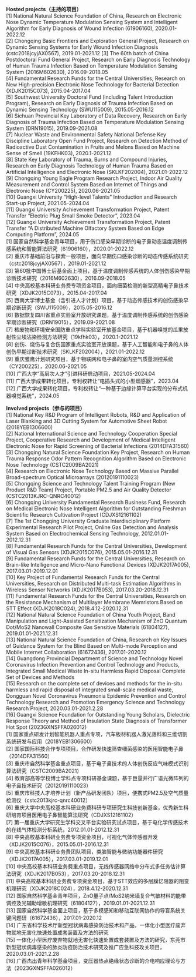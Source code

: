 
**Hosted projects（主持的项目）**  
[1] National Natural Science Foundation of China, Research on Electronic Nose Dynamic Temperature Modulation Sensing System and Intelligent Algorithm for Early Diagnosis of Wound Infection (61906160), 2020.01-2022.12  
[2] Chongqing Basic Frontiers and Exploration General Project, Research on Dynamic Sensing Systems for Early Wound Infection Diagnosis (cstc2018jcyjAX0567), 2019.01-2021.12
[3] The 60th batch of China Postdoctoral Fund General Project, Research on Early Diagnosis Technology of Human Trauma Infection Based on Temperature Modulation Sensing System (2016M602630), 2016.09-2018.05  
[4] Fundamental Research Funds for the Central Universities, Research on New High-precision Electronic Nose Technology for Bacterial Detection (XDJK2015C073), 2015.04-2017.04  
[5] Southwest University Doctoral Fund (including Talent Introduction Program), Research on Early Diagnosis of Trauma Infection Based on Dynamic Sensing Technology (SWU115009), 2015.05-2016.12  
[6] Sichuan Provincial Key Laboratory of Data Recovery, Research on Early Diagnosis of Trauma Infection Based on Temperature Modulation Sensing System (DRN19015), 2019.09-2021.08  
[7] Nuclear Waste and Environmental Safety National Defense Key Discipline Laboratory Open Fund Project, Research on Detection Method of Radioactive Dust Contamination in Fruits and Melons Based on Machine Sense of Smell (19KFHK03), 2020.1-2021.12  
[8] State Key Laboratory of Trauma, Burns and Compound Injuries, Research on Early Diagnosis Technology of Human Trauma Based on Artificial Intelligence and Electronic Nose (SKLKF202004), 2021.01-2022.12  
[9] Chongqing Young Eagle Program Research Project, Indoor Air Quality Measurement and Control System Based on Internet of Things and Electronic Nose (CY200225), 2020.06-2021.05  
[10] Guangxi University “High-level Talents” Introduction and Research Start-up Project, 2021.05-2024.04  
[11] Guangxi University Achievement Transformation Project, Patent Transfer “Electric Plug Small Smoke Detector”, 2023.04  
[12] Guangxi University Achievement Transformation Project, Patent Transfer “A Distributed Machine Olfactory System Based on Edge Computing Platform”, 2024.05  
[1] 国家自然科学基金青年项目，用于伤口感染早期诊断的电子鼻动态温度调制传感系统和智能算法研究（61906160），2020.01-2022.12  
[2] 重庆市基础前沿与探索一般项目，面向早期伤口感染诊断的动态传感系统研究（cstc2018jcyjAX0567），2019.01-2021.12  
[3] 第60批中国博士后基金面上项目，基于温度调制传感系统的人体创伤感染早期诊断技术研究（2016M602630），2016.09-2018.05  
[4] 中央高校基本科研业务费专项资金项目，面向细菌检测的新型高精电子鼻技术研究（XDJK2015C073），2015.04-2017.04  
[5] 西南大学博士基金（含引进人才计划）项目，基于动态传感技术的创伤感染早期诊断研究（SWU115009），2015.05-2016.12  
[6] 数据恢复四川省重点实验室开放研究课题，基于温度调制传感系统的创伤感染早期诊断研究（DRN19015），2019.09-2021.08  
[7] 核废物和环境安全国防重点学科实验室开放基金项目，基于机器嗅觉的瓜果放射性尘埃沾染检测方法研究（19kfhk03），2020.1-2021.12  
[8] 创伤、烧伤与复合伤国家重点实验室开放课题，基于人工智能和电子鼻的人体创伤早期诊断技术研究（SKLKF202004），2021.01-2022.12  
[9] 重庆雏鹰计划研究项目，基于物联网和电子鼻的室内空气质量测控系统（CY200225），2020.06-2021.05  
[10] 广西大学“高层次人才”引进科研启动项目，2021.05-2024.04  
[11] 广西大学成果转化项目，专利权转让“电插头式的小型烟感器”，2023.04  
[12] 广西大学成果转化项目，专利权转让“一种基于边缘计算平台实现的分布式机器嗅觉系统”，2024.05  

**Involved projects（参与的项目）**  
[1] National Key R&D Program of Intelligent Robots, R&D and Application of Laser Blanking and 3D Cutting System for Automotive Sheet Robot (2018YEB1306600)  
[2] National International Science and Technology Cooperation Special Project, Cooperative Research and Development of Medical Intelligent Electronic Nose for Rapid Screening of Bacterial Infections (2014DFA31560)  
[3] Chongqing Natural Science Foundation Key Project, Research on Human Trauma Response Odor Pattern Recognition Algorithm Based on Electronic Nose Technology (CSTC2009BA2021)  
[4] Research on Electronic Nose Technology Based on Massive Parallel Broad-spectrum Optical Microarrays (20120191110023)  
[5] Chongqing Science and Technology Talent Training Program (New Product R&D Team) Project, Portable PM2.5 and Air Quality Detector (CSTC2013KJRC-QNRC40012)  
[6] Chongqing University Fundamental Research Business Fund, Research on Medical Electronic Nose Intelligent Algorithm for Outstanding Freshman Scientific Research Cultivation Project (CDJXS12161102)  
[7] The 1st Chongqing University Graduate Interdisciplinary Platform Experimental Research Pilot Project, Online Gas Detection and Analysis System Based on Electrochemical Sensing Technology, 2012.01.01-2012.12.31  
[8] Fundamental Research Funds for the Central Universities, Development of Visual Gas Sensors (XDJK2015C076), 2015.05.01-2016.12.31  
[9] Fundamental Research Funds for the Central Universities, Research on Brain-like Intelligence and Micro-Nano Functional Devices (XDJK2017A005), 2017.03.01-2019.12.01  
[10] Key Project of Fundamental Research Funds for the Central Universities, Research on Distributed Multi-task Estimation Algorithms in Wireless Sensor Networks (XDJK2017B053), 2017.03.20-2018.12.31  
[11] Fundamental Research Funds for the Central Universities, Research on the Resistance Mechanism of Multilayer Membrane Memristors Based on STT Effect (XDJK2018C024), 2018.4.12-2020.12.31  
[12] National Natural Science Foundation of China Youth Project, Band Manipulation and Light-Assisted Sensitization Mechanism of ZnO Quantum Dot/MoS2 Nanowall Composite Gas Sensitive Materials (61804127), 2019.01.01-2021.12.31  
[13] National Natural Science Foundation of China, Research on Key Issues of Guidance System for the Blind Based on Multi-mode Perception and Mobile Internet Collaboration (61672436), 2017.01-2020.12  
[14] Guangdong Provincial Department of Science and Technology Novel Coronavirus Infection Prevention and Control Technology and Products, Integrated Small Medical Waste In-situ Harmless Rapid Disposal Complete Set of Devices and Methods  
[15] Research on the complete set of devices and methods for the in-situ harmless and rapid disposal of integrated small-scale medical waste, Dongguan Novel Coronavirus Pneumonia Epidemic Prevention and Control Technology Research and Promotion Emergency Science and Technology Research Project, 2020.03.01-2021.2.28  
[16] Guangxi Science Foundation for Outstanding Young Scholars, Dielectric Response Theory and Method of Insulation State Diagnosis of Transformer Hot Spot (2023GXNSFFA026012)  
[1] 国家重点研发计划智能机器人重点专项，汽车板材机器人激光落料和三维切割系统研发与应用（2018YEB1306600）  
[2] 国家国际科技合作专项项目，合作研发快速筛查细菌感染的医用智能电子鼻（2014DFA31560）  
[3] 重庆市自然科学基金重点项目，基于电子鼻技术的人体创伤反应气味模式识别算法研究（CSTC2009BA2021）  
[4] 教育部高等学校博士学科点专项科研基金课题，基于巨量并行广谱光微阵列的电子鼻技术研究（20120191110023）  
[5] 重庆市科技人才培养计划（新产品研发团队）项目，便携式PM2.5及空气质量检测仪（cstc2013kjrc-qnrc40012）  
[6] 重庆大学中央高校基本科研业务费科研专项研究生科技创新基金，优秀新生科研培育项目医用电子鼻智能算法研究（CDJXS12161102）  
[7] 第一届重庆大学研究生学科交叉平台实验研究试点项目，基于电化学传感技术的在线气体检测分析系统，2012.01.01-2012.12.31  
[8] 中央高校基本科研业务费专项资金项目，可视化气体传感器开发（XDJK2015C076），2015.05.01-2016.12.31  
[9] 中央高校基本科研业务费团队项目，类脑智能与微纳功能器件研究（XDJK2017A005），2017.03.01-2019.12.01  
[10] 中央高校基本科研业务费重点项目，无线传感器网络中分布式多任务估计算法研究（XDJK2017B053），2017.03.20-2018.12.31  
[11] 中央高校基本科研业务费专项资金项目，基于STT效应的多层膜忆阻器的阻变机理研究（XDJK2018C024），2018.4.12-2020.12.31  
[12] 国家自然科学基金青年项目，ZnO量子点/MoS2纳米墙复合气敏材料的能带调控及光辅助增敏机理研究（61804127），2019.01.01-2021.12.31  
[13] 国家自然科学基金面上项目，基于多模感知和移动互联网协作的导盲系统关键问题研（61672436），2017.01-2020.12  
[14] 广东省科学技术厅新型冠状病毒感染防治技术和产品，一体化小型医疗废弃物就地无害化快速处置成套装置及方法的研究  
[15] 一体化小型医疗废弃物就地无害化快速处置成套装置及方法的研究，东莞市新型冠状病毒感染的肺炎防疫防治技术研究及推广应急科技攻关项目，2020.03.01-2021.2.28  
[16] 广西杰出青年科学基金项目，变压器热点绝缘状态诊断的介电响应理论与方法（2023GXNSFFA026012）  
